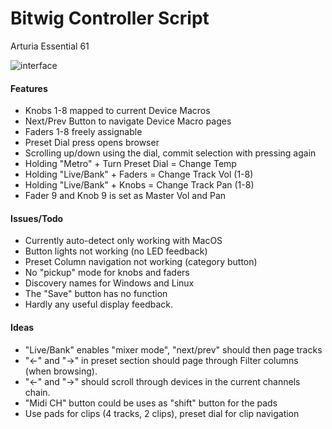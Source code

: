 # Bitwig Controller Script

Arturia Essential 61 

![interface](https://i.imgur.com/toiXMwx.png)

#### Features
- Knobs 1-8 mapped to current Device Macros
- Next/Prev Button to navigate Device Macro pages
- Faders 1-8 freely assignable
- Preset Dial press opens browser
- Scrolling up/down using the dial, commit selection with pressing again
- Holding "Metro" + Turn Preset Dial = Change Temp
- Holding "Live/Bank" + Faders = Change Track Vol (1-8)
- Holding "Live/Bank" + Knobs = Change Track Pan (1-8)
- Fader 9 and Knob 9 is set as Master Vol and Pan

#### Issues/Todo
- Currently auto-detect only working with MacOS
- Button lights not working (no LED feedback)
- Preset Column navigation not working (category button)
- No "pickup" mode for knobs and faders
- Discovery names for Windows and Linux
- The "Save" button has no function
- Hardly any useful display feedback. 

#### Ideas

- "Live/Bank" enables "mixer mode", "next/prev" should then page tracks
- "<-" and "->" in preset section should page through Filter columns (when browsing).
- "<-" and "->" should scroll through devices in the current channels chain.
- "Midi CH" button could be uses as "shift" button for the pads
- Use pads for clips (4 tracks, 2 clips), preset dial for clip navigation
